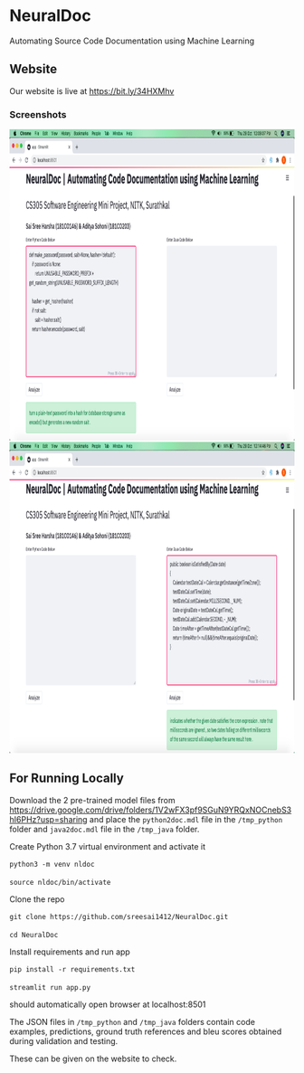 # NeuralDoc

Automating Source Code Documentation using Machine Learning

## Website

Our website is live at https://bit.ly/34HXMhv

### Screenshots

<img src="https://github.com/sreesai1412/NeuralDoc/blob/main/screeshots/3.png" width="850" height="550" />

<img src="https://github.com/sreesai1412/NeuralDoc/blob/main/screeshots/4.png" width="850" height="550" />

## For Running Locally

Download the 2 pre-trained model files from https://drive.google.com/drive/folders/1V2wFX3pf9SGuN9YRQxNOCnebS3hI6PHz?usp=sharing and place the ```python2doc.mdl``` file in the ```/tmp_python``` folder and ```java2doc.mdl``` file in the ```/tmp_java``` folder.

Create Python 3.7 virtual environment and activate it
```
python3 -m venv nldoc

source nldoc/bin/activate 
```
Clone the repo
```
git clone https://github.com/sreesai1412/NeuralDoc.git 

cd NeuralDoc
```
Install requirements and run app
```
pip install -r requirements.txt

streamlit run app.py
```
should automatically open browser at localhost:8501

The JSON files in ```/tmp_python``` and ```/tmp_java``` folders contain code examples, predictions, ground truth references and bleu scores obtained during validation and testing.

These can be given on the website to check.
